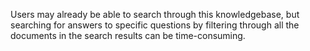Users may already be able to search through this knowledgebase, but searching for answers to specific questions by filtering through all the documents in the search results can be time-consuming.